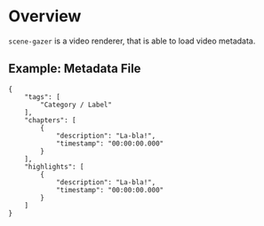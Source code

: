 
# Overview

`scene-gazer` is a video renderer, that is able to load video metadata.

## Example: Metadata File

```
{
    "tags": [
        "Category / Label"
    ],
    "chapters": [
        {
            "description": "La-bla!",
            "timestamp": "00:00:00.000"
        }
    ],
    "highlights": [
        {
            "description": "La-bla!",
            "timestamp": "00:00:00.000"
        }
    ]
}
```
